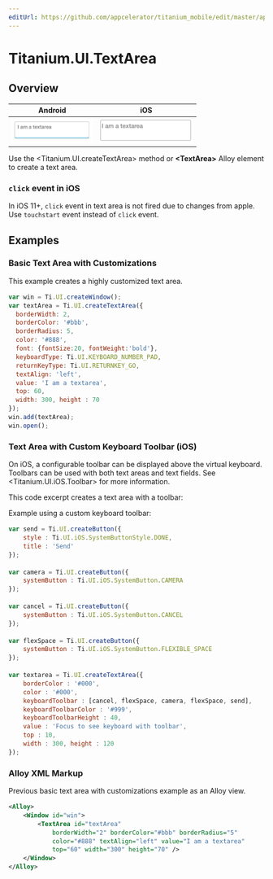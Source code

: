 ```yaml
---
editUrl: https://github.com/appcelerator/titanium_mobile/edit/master/apidoc/Titanium/UI/TextArea.yml
---
```

# Titanium.UI.TextArea

<TypeHeader/>

## Overview

| Android | iOS |
| ------- | --- |
| ![Android](./textarea_android.png) | ![iOS](./textarea_ios.png) |

Use the <Titanium.UI.createTextArea> method or **&lt;TextArea&gt;** Alloy element to create a text area.

### `click` event in iOS

In iOS 11+, `click` event in text area is not fired due to changes from apple.
Use `touchstart` event instead of `click` event.

## Examples

### Basic Text Area with Customizations

This example creates a highly customized text area.

``` js
var win = Ti.UI.createWindow();
var textArea = Ti.UI.createTextArea({
  borderWidth: 2,
  borderColor: '#bbb',
  borderRadius: 5,
  color: '#888',
  font: {fontSize:20, fontWeight:'bold'},
  keyboardType: Ti.UI.KEYBOARD_NUMBER_PAD,
  returnKeyType: Ti.UI.RETURNKEY_GO,
  textAlign: 'left',
  value: 'I am a textarea',
  top: 60,
  width: 300, height : 70
});
win.add(textArea);
win.open();
```

### Text Area with Custom Keyboard Toolbar (iOS)

On iOS, a configurable toolbar can be displayed above the virtual keyboard.
Toolbars can be used with both text areas and text fields. See <Titanium.UI.iOS.Toolbar>
for more information.

This code excerpt creates a text area with a toolbar:

Example using a custom keyboard toolbar:

``` js
var send = Ti.UI.createButton({
    style : Ti.UI.iOS.SystemButtonStyle.DONE,
    title : 'Send'
});

var camera = Ti.UI.createButton({
    systemButton : Ti.UI.iOS.SystemButton.CAMERA
});

var cancel = Ti.UI.createButton({
    systemButton : Ti.UI.iOS.SystemButton.CANCEL
});

var flexSpace = Ti.UI.createButton({
    systemButton : Ti.UI.iOS.SystemButton.FLEXIBLE_SPACE
});

var textarea = Ti.UI.createTextArea({
    borderColor : '#000',
    color : '#000',
    keyboardToolbar : [cancel, flexSpace, camera, flexSpace, send],
    keyboardToolbarColor : '#999',
    keyboardToolbarHeight : 40,
    value : 'Focus to see keyboard with toolbar',
    top : 10,
    width : 300, height : 120
});
```

### Alloy XML Markup

Previous basic text area with customizations example as an Alloy view.

``` xml
<Alloy>
    <Window id="win">
        <TextArea id="textArea"
            borderWidth="2" borderColor="#bbb" borderRadius="5"
            color="#888" textAlign="left" value="I am a textarea"
            top="60" width="300" height="70" />
    </Window>
</Alloy>
```

<ApiDocs/>
